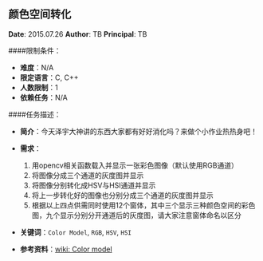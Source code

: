 颜色空间转化
---

**Date**: 2015.07.26
**Author**: TB
**Principal**: TB

####限制条件：

 - **难度**：N/A
 - **限定语言**：C, C++
 - **人数限制**：1
 - **依赖任务**：N/A

####任务描述：

 - **简介**：今天泽宇大神讲的东西大家都有好好消化吗？来做个小作业热热身吧！
 - **需求**：
    1. 用opencv相关函数载入并显示一张彩色图像（默认使用RGB通道）
	2. 将图像分成三个通道的灰度图并显示
	3. 将图像分别转化成HSV与HSI通道并显示
	4. 将上一步转化好的图像也分别分成三个通道的灰度图并显示
	5. 根据以上四点供需同时使用12个窗体，其中三个显示三种颜色空间的彩色图，九个显示分别分开通道后的灰度图，请大家注意窗体命名以区分


 - **关键词**：`Color Model`, `RGB`, `HSV`, `HSI`
 - **参考资料**：[wiki: Color model](https://en.wikipedia.org/wiki/Color_model)
